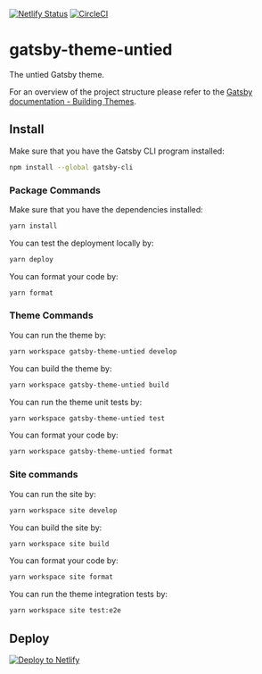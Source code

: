 [![Netlify Status](https://api.netlify.com/api/v1/badges/11d9611d-d28c-4ae7-b1cc-5913ba4aae22/deploy-status)](https://app.netlify.com/sites/competent-sinoussi-a46fc9/deploys)
[![CircleCI](https://circleci.com/gh/euphorika/gatsby-starter-untied.svg?style=svg)](https://circleci.com/gh/euphorika/gatsby-starter-untied)

# gatsby-theme-untied
The untied Gatsby theme.

For an overview of the project structure please refer to the [Gatsby documentation - Building Themes](https://www.gatsbyjs.org/docs/themes/building-themes).

## Install

Make sure that you have the Gatsby CLI program installed:
```sh
npm install --global gatsby-cli
```

### Package Commands

Make sure that you have the dependencies installed:
```sh
yarn install
```

You can test the deployment locally by:
```sh
yarn deploy
```

You can format your code by:
```sh
yarn format
```

### Theme Commands

You can run the theme by:
```sh
yarn workspace gatsby-theme-untied develop
```

You can build the theme by:
```sh
yarn workspace gatsby-theme-untied build
```

You can run the theme unit tests by:
```sh
yarn workspace gatsby-theme-untied test
```

You can format your code by:
```sh
yarn workspace gatsby-theme-untied format
```

### Site commands

You can run the site by:
```sh
yarn workspace site develop
```

You can build the site by:
```sh
yarn workspace site build
```

You can format your code by:
```sh
yarn workspace site format
```

You can run the theme integration tests by:
```sh
yarn workspace site test:e2e
```

## Deploy

[![Deploy to Netlify](https://www.netlify.com/img/deploy/button.svg)](https://app.netlify.com/start/deploy?repository=https://github.com/euphorika/gatsby-starter-untied)
